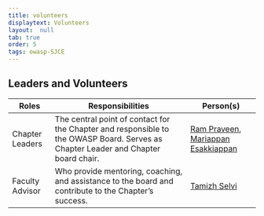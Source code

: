 ```yaml
---
title: volunteers
displaytext: Volunteers
layout:  null
tab: true
order: 5
tags: owasp-SJCE
---
```


## Leaders and Volunteers

| Roles | Responsibilities | Person(s) |
| --- | --- | --- |
| Chapter Leaders | The central point of contact for the Chapter and responsible to the OWASP Board. Serves as Chapter Leader and Chapter board chair. | [Ram Praveen](mailto:ram.praveen@owasp.org), [Mariappan Esakkiappan](mailto:mariappan.esakkiappan@owasp.org)|
| Faculty Advisor | Who provide mentoring, coaching, and assistance to the board and contribute to the Chapter’s success. | [Tamizh Selvi](mailto:tamizh.selvi@owasp.org)|